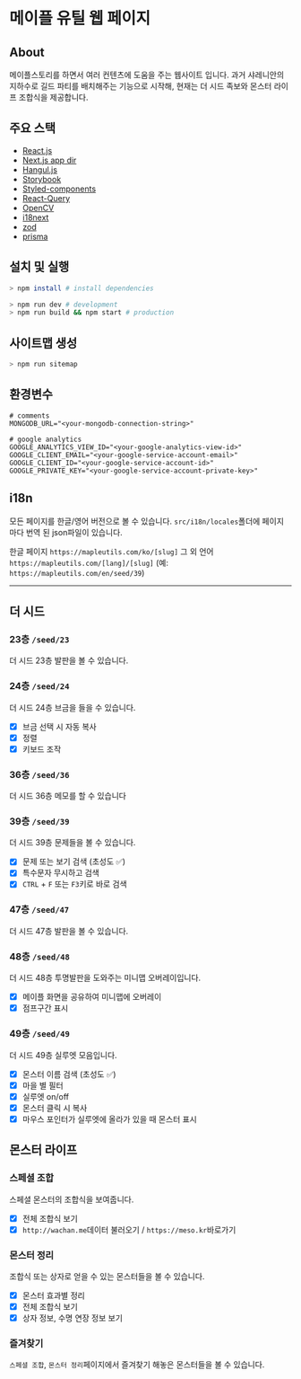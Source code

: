 # 메이플 유틸 웹 페이지

## About

메이플스토리를 하면서 여러 컨텐츠에 도움을 주는 웹사이트 입니다. 과거 샤레니안의 지하수로 길드 파티를 배치해주는 기능으로 시작해, 현재는 더 시드 족보와 몬스터 라이프 조합식을 제공합니다.

## 주요 스택

- [React.js](https://reactjs.org/)
- [Next.js app dir](https://nextjs.org/)
- [Hangul.js](https://github.com/e-/Hangul.js)
- [Storybook](https://storybook.js.org/)
- [Styled-components](https://styled-components.com/)
- [React-Query](https://tanstack.com/query/latest)
- [OpenCV](https://opencv.org/)
- [i18next](https://www.i18next.com/)
- [zod](https://zod.dev/)
- [prisma](https://www.prisma.io/)

## 설치 및 실행

```sh
> npm install # install dependencies
```

```sh
> npm run dev # development
> npm run build && npm start # production
```

## 사이트맵 생성

```sh
> npm run sitemap
```

## 환경변수

```dotenv
# comments
MONGODB_URL="<your-mongodb-connection-string>"

# google analytics
GOOGLE_ANALYTICS_VIEW_ID="<your-google-analytics-view-id>"
GOOGLE_CLIENT_EMAIL="<your-google-service-account-email>"
GOOGLE_CLIENT_ID="<your-google-service-account-id>"
GOOGLE_PRIVATE_KEY="<your-google-service-account-private-key>"

```

## i18n

모든 페이지를 한글/영어 버전으로 볼 수 있습니다.
`src/i18n/locales`폴더에 페이지 마다 번역 된 json파일이 있습니다.

한글 페이지 `https://mapleutils.com/ko/[slug]`
그 외 언어 `https://mapleutils.com/[lang]/[slug]` (예: `https://mapleutils.com/en/seed/39`)

---

## 더 시드

### 23층 `/seed/23`

더 시드 23층 발판을 볼 수 있습니다.

### 24층 `/seed/24`

더 시드 24층 브금을 들을 수 있습니다.

- [x] 브금 선택 시 자동 복사
- [x] 정렬
- [x] 키보드 조작

### 36층 `/seed/36`

더 시드 36층 메모를 할 수 있습니다

### 39층 `/seed/39`

더 시드 39층 문제들을 볼 수 있습니다.

- [x] 문제 또는 보기 검색 (초성도 ✅)
- [x] 특수문자 무시하고 검색
- [x] `CTRL` + `F` 또는 `F3`키로 바로 검색

### 47층 `/seed/47`

더 시드 47층 발판을 볼 수 있습니다.

### 48층 `/seed/48`

더 시드 48층 투명발판을 도와주는 미니맵 오버레이입니다.

- [x] 메이플 화면을 공유하여 미니맵에 오버레이
- [x] 점프구간 표시

### 49층 `/seed/49`

더 시드 49층 실루엣 모음입니다.

- [x] 몬스터 이름 검색 (초성도 ✅)
- [x] 마을 별 필터
- [x] 실루엣 on/off
- [x] 몬스터 클릭 시 복사
- [x] 마우스 포인터가 실루엣에 올라가 있을 때 몬스터 표시

## 몬스터 라이프

### 스페셜 조합

스페셜 몬스터의 조합식을 보여줍니다.

- [x] 전체 조합식 보기
- [x] `http://wachan.me`데이터 불러오기 / `https://meso.kr`바로가기

### 몬스터 정리

조합식 또는 상자로 얻을 수 있는 몬스터들을 볼 수 있습니다.

- [x] 몬스터 효과별 정리
- [x] 전체 조합식 보기
- [x] 상자 정보, 수명 연장 정보 보기

### 즐겨찾기

`스페셜 조합`, `몬스터 정리`페이지에서 즐겨찾기 해놓은 몬스터들을 볼 수 있습니다.
